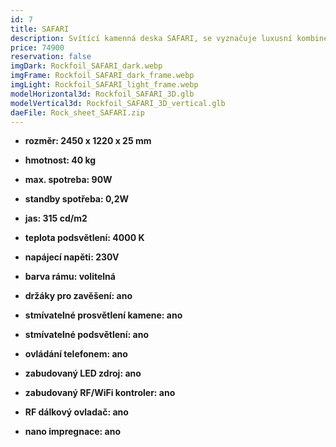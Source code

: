 ```yaml
---
id: 7
title: SAFARI
description: Svítící kamenná deska SAFARI, se vyznačuje luxusní kombinecí světle šedé a zlaté barvy, ale především jedinečným jasem. Speciálně navržené LED prosvětlení, zvýrazňuje kontrast mezi světlými barvami kamene.
price: 74900
reservation: false
imgDark: Rockfoil_SAFARI_dark.webp
imgFrame: Rockfoil_SAFARI_dark_frame.webp
imgLight: Rockfoil_SAFARI_light_frame.webp
modelHorizontal3d: Rockfoil_SAFARI_3D.glb
modelVertical3d: Rockfoil_SAFARI_3D_vertical.glb
daeFile: Rock_sheet_SAFARI.zip
---
```

- **rozměr: 2450 x 1220 x 25 mm**
- **hmotnost: 40 kg**
- **max. spotreba: 90W**
- **standby spotřeba: 0,2W**
- **jas: 315 cd/m2**
- **teplota podsvětlení: 4000 K**
- **napájecí napěti: 230V**
- **barva rámu: volitelná**

- **držáky pro zavěšení: ano**
- **stmívatelné prosvětlení kamene: ano**
- **stmívatelné podsvětlení: ano**
- **ovládání telefonem: ano**
- **zabudovaný LED zdroj: ano**
- **zabudovaný RF/WiFi kontroler: ano**
- **RF dálkový ovladač: ano**
- **nano impregnace: ano**